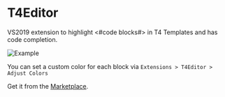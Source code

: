 # T4Editor

VS2019 extension to highlight <#code blocks#> in T4 Templates and has code completion.

![Example](https://i.ibb.co/J3c15ZD/Example.png)

You can set a custom color for each block via `Extensions > T4Editor > Adjust Colors`

Get it from the [Marketplace](https://marketplace.visualstudio.com/items?itemName=TimMaes.t4editor).
